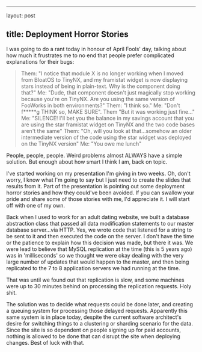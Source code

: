 <hr />

<p>layout: post</p>

<h2>title: Deployment Horror Stories</h2>

<p>I was going to do a rant today in honour of April Fools' day, talking about how much it frustrates me to no end that people prefer complicated explanations for their bugs:
<blockquote>
Them: "I notice that module X is no longer working when I moved from BloatOS to TinyNX, and my framistat widget is now displaying stars instead of being in plain-text.  Why is the component doing that?"
Me: "Dude, that component doesn't just magically stop working because you're on TinyNX.  Are you using the same version of FooWorks in both environments?"
Them: "I think so."
Me: "Don't f*****g THINK so, MAKE SURE".
Them "But it was working just fine..."
Me:  "SILENCE!  I'll bet you the balance in my savings account that you are using the star framistat widget on TinyNX and the two code bases aren't the same"
Them: "Oh, will you look at that...somehow an older intermediate version of the code using the star widget was deployed on the TinyNX version"
Me: "You owe me lunch"
</blockquote>
People, people, people.  Weird problems almost ALWAYS have a simple solution.  But enough about how smart I think I am, back on topic.
</p>

<p>
I've started working on my presentation I'm giving in two weeks.  Oh, don't worry, I know what I'm going to say but I just need to create the slides that results from it.  Part of the presentation is pointing out some deployment horror stories and how they could've been avoided.  If you can swallow your pride and share some of those stories with me, I'd appreciate it.  I will start off with one of my own.
</p>

<p>
Back when I used to work for an adult dating website, we built a database abstraction class that passed all data modification statements to our master database server...via HTTP.  Yes, we wrote code that listened for a string to be sent to it and then executed the code on the server.  I don't have the time or the patience to explain how this decision was made, but there it was.  We were lead to believe that MySQL replication at the time (this is 5 years ago) was in 'milliseconds' so we thought we were okay dealing with the very large number of updates that would happen to the master, and then being replicated to the 7 to 8 application servers we had running at the time.
</p>

<p>
That was until we found out that replication is slow, and some machines were up to 30 minutes behind on processing the replication requests.  Holy shit.
</p>

<p>
The solution was to decide what requests could be done later, and creating a queuing system for processing those delayed requests.  Apparently this same system is in place today, despite the current software architect's desire for switching things to a clustering or sharding scenario for the data.  Since the site is so dependent on people signing up for paid accounts, nothing is allowed to be done that can disrupt the site when deploying changes.  Best of luck with that.
</p>
